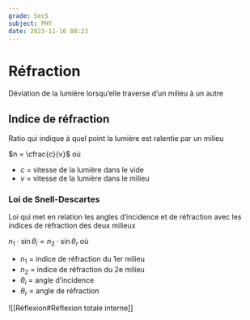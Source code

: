 ```yaml
---
grade: Sec5
subject: PHY
date: 2023-11-16 08:23
---
```


# Réfraction

Déviation de la lumière lorsqu’elle traverse d’un milieu à un autre

## Indice de réfraction

Ratio qui indique à quel point la lumière est ralentie par un milieu

$n = \cfrac{c}{v}$ où

- $c$ = vitesse de la lumière dans le vide
- $v$ = vitesse de la lumière dans le milieu

### Loi de Snell-Descartes

Loi qui met en relation les angles d’incidence et de réfraction avec les indices de réfraction des deux milieux

$n_1\cdot\sin\theta_i = n_2\cdot\sin\theta_r$ où

- $n_1$ = indice de réfraction du 1er milieu
- $n_2$ = indice de réfraction du 2e milieu
- $\theta_i$ = angle d’incidence
- $\theta_r$ = angle de réfraction

![[Réflexion#Réflexion totale interne]]
